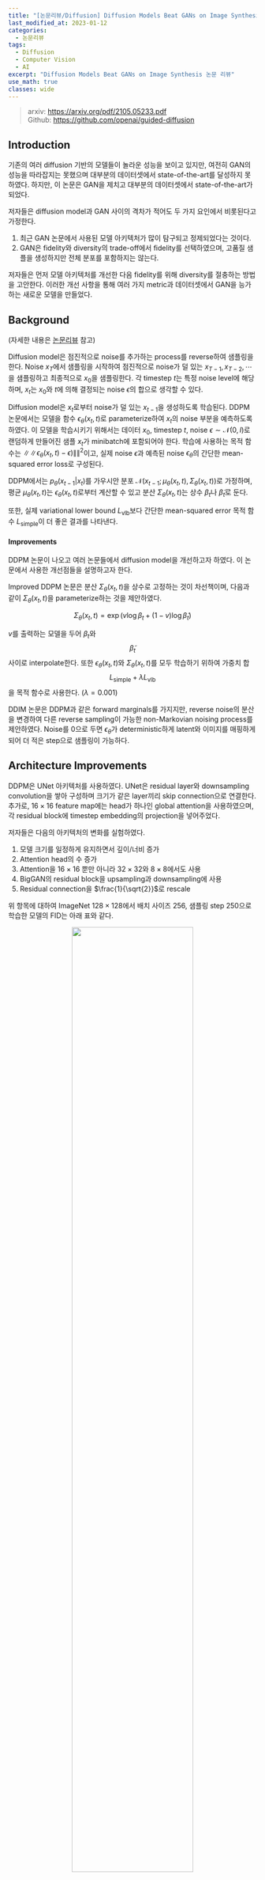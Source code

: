 ```yaml
---
title: "[논문리뷰/Diffusion] Diffusion Models Beat GANs on Image Synthesis"
last_modified_at: 2023-01-12
categories:
  - 논문리뷰
tags:
  - Diffusion
  - Computer Vision
  - AI
excerpt: "Diffusion Models Beat GANs on Image Synthesis 논문 리뷰"
use_math: true
classes: wide
---
```


> arxiv: <https://arxiv.org/pdf/2105.05233.pdf>  
> Github: <https://github.com/openai/guided-diffusion>

## Introduction
기존의 여러 diffusion 기반의 모델들이 놀라운 성능을 보이고 있지만, 여전히 GAN의 성능을 따라잡지는 못했으며 대부분의 데이터셋에서 state-of-the-art를 달성하지 못하였다. 하지만, 이 논문은 GAN을 제치고 대부분의 데이터셋에서 state-of-the-art가 되었다. 

저자들은 diffusion model과 GAN 사이의 격차가 적어도 두 가지 요인에서 비롯된다고 가정한다. 

1. 최근 GAN 논문에서 사용된 모델 아키텍처가 많이 탐구되고 정제되었다는 것이다. 
2. GAN은 fidelity와 diversity의 trade-off에서 fidelity를 선택하였으며, 고품질 샘플을 생성하지만 전체 분포를 포함하지는 않는다.

저자들은 먼저 모델 아키텍처를 개선한 다음 fidelity를 위해 diversity를 절충하는 방법을 고안한다. 이러한 개선 사항을 통해 여러 가지 metric과 데이터셋에서 GAN을 능가하는 새로운 모델을 만들었다. 

## Background
(자세한 내용은 [논문리뷰](https://kimjy99.github.io/논문리뷰/ddpm/) 참고)

Diffusion model은 점진적으로 noise를 추가하는 process를 reverse하여 샘플링을 한다. Noise $x_T$에서 샘플링을 시작하여 점진적으로 noise가 덜 있는 $x_{T-1}, x_{T-2}, \cdots$을 샘플링하고 최종적으로 $x_0$을 샘플링한다. 각 timestep $t$는 특정 noise level에 해당하며, $x_t$는 $x_0$와 $t$에 의해 결정되는 noise $\epsilon$의 합으로 생각할 수 있다. 

Diffusion model은 $x_t$로부터 noise가 덜 있는 $x_{t-1}$을 생성하도록 학습된다. DDPM 논문에서는 모델을 함수 $\epsilon_\theta (x_t, t)$로 parameterize하여 $x_t$의 noise 부분을 예측하도록 하였다. 이 모델을 학습시키기 위해서는 데이터 $x_0$, timestep $t$, noise $\epsilon \sim \mathcal{N}(0,I)$로 랜덤하게 만들어진 샘플 $x_t$가 minibatch에 포함되어야 한다. 학습에 사용하는 목적 함수는 $\|\|\epsilon_\theta(x_t, t) - \epsilon)\|\|^2$이고, 실제 noise $\epsilon$과 예측된 noise $\epsilon_\theta$의 간단한 mean-squared error loss로 구성된다. 

DDPM에서는 $p_\theta (x_{t-1} \vert x_t)$를 가우시안 분포 $\mathcal{N}(x_{t-1}; \mu_\theta (x_t, t), \Sigma_\theta(x_t, t))$로 가정하며, 평균 $\mu_\theta(x_t, t)$는 $\epsilon_\theta (x_t, t)$로부터 계산할 수 있고 분산 $\Sigma_\theta (x_t, t)$는 상수 $\beta_t$나 $\tilde{\beta}_t$로 둔다. 

또한, 실제 variational lower bound $L_{\textrm{vlb}}$보다 간단한 mean-squared error 목적 함수 $L_{\textrm{simple}}$이 더 좋은 결과를 나타낸다. 

#### Improvements
DDPM 논문이 나오고 여러 논문들에서 diffusion model을 개선하고자 하였다. 이 논문에서 사용한 개선점들을 설명하고자 한다. 

Improved DDPM 논문은 분산 $\Sigma_\theta (x_t, t)$을 상수로 고정하는 것이 차선책이며, 다음과 같이 $\Sigma_\theta (x_t, t)$을 parameterize하는 것을 제안하였다. 

$$
\begin{equation}
\Sigma_\theta (x_t, t) = \exp (v \log \beta_t + (1-v) \log \tilde{\beta}_t)
\end{equation}
$$

$v$를 출력하는 모델을 두어 $\beta_t$와 $$\tilde{\beta}_t$$ 사이로 interpolate한다. 또한 $\epsilon_\theta (x_t, t)$와 $\Sigma_\theta (x_t, t)$를 모두 학습하기 위하여 가중치 합 $$L_{\textrm{simple}} + \lambda L_{\textrm{vlb}}$$을 목적 함수로 사용한다. ($\lambda = 0.001$)

DDIM 논문은 DDPM과 같은 forward marginals를 가지지만, reverse noise의 분산을 변경하여 다른 reverse sampling이 가능한 non-Markovian noising process를 제안하였다. Noise를 0으로 두면 $\epsilon_\theta$가 deterministic하게 latent와 이미지를 매핑하게 되어 더 적은 step으로 샘플링이 가능하다. 

## Architecture Improvements

DDPM은 UNet 아키텍처를 사용하였다. UNet은 residual layer와 downsampling convolution을 쌓아 구성하며 크기가 같은 layer끼리 skip connection으로 연결한다. 추가로, $16 \times 16$ feature map에는 head가 하나인 global attention을 사용하였으며, 각 residual block에 timestep embedding의 projection을 넣어주었다. 

저자들은 다음의 아키텍처의 변화를 실험하였다. 

1. 모델 크기를 일정하게 유지하면서 깊이/너비 증가
2. Attention head의 수 증가
3. Attention을 $16 \times 16$ 뿐만 아니라 $32 \times 32$와 $8 \times 8$에서도 사용
4. BigGAN의 residual block을 upsampling과 downsampling에 사용
5. Residual connection을 $\frac{1}{\sqrt{2}}$로 rescale

위 항목에 대하여 ImageNet $128 \times 128$에서 배치 사이즈 256, 샘플링 step 250으로 학습한 모델의 FID는 아래 표와 같다. 

<center><img src='{{"/assets/img/dmbg/dmbg-table1.PNG" | relative_url}}' width="70%"></center>
<br>
Residual connection을 rescale하는 것을 제외하고는 모두 성능이 개선되었으며 같이 사용하였을 때 긍정적인 효과를 보였다. 

<center><img src='{{"/assets/img/dmbg/dmbg-fig1.PNG" | relative_url}}' width="90%"></center>
<br>
위 그래프에서 볼 수 있듯이 깊이가 증가하면 성능에 도움이 되지만 학습 시간이 늘어나고 더 넓은 모델과 동일한 성능에 도달하는 데 시간이 더 오래 걸리므로 추가 실험에서 이 변경 사항을 사용하지 않기로 결정했다고 한다.

또한 저자들은 Transformer 아키텍처와 더 잘 일치하는 다른 attention 구성을 연구하였다. 이를 위해 attention head를 상수로 고정하거나 head당 채널 수를 고정하는 실험을 했다. 나머지 아키텍처에서는 128개의 기본 채널, resolution당 2개의 residual block, multi-resolution attention, BigGAN up/downsampling을 사용하고 70만 iteration에 대해 모델을 학습한다. 

<center><img src='{{"/assets/img/dmbg/dmbg-table2.PNG" | relative_url}}' width="40%"></center>
<br>
위 표는 head가 많거나 head당 채널 수가 적은 경우 FID가 향상됨을 나타내는 결과를 보여준다. 위 그래프에서 64개 채널이 wall-clock time에 가장 적합하다는 것을 알 수 있으므로 head당 64개 채널을 기본값으로 사용한다. 저자들은 이 선택이 최신 transformer 아키텍처와 더 잘 일치하고 다른 구성과 동등하다는 점에 주목하였다. 

### Adaptive Group Normalization
저자들은 Adaptive Group Normalization(AdaGN)이라는 layer로도 실험을 진행하였다. 이 layer는 group normalization 연산 후 각 residual block에 timestep embedding과 class embedding을 AdaIN과 같이 결합한다. 

$$
\begin{equation}
\textrm{AdaGN}(h, y) = y_s \textrm{GroupNorm}(h) + y_b
\end{equation}
$$

$h$는 residual block 중간의 activation이다. $y = [y_s, y_b]$는 timestep embedding과 class embedding의 linear projection으로 구한다. 

<center><img src='{{"/assets/img/dmbg/dmbg-table3.PNG" | relative_url}}' width="28%"></center>
<br>
위 표에서 AdaGN이 실제로 FID를 개선하는 것을 볼 수 있다. 논문의 나머지 부분에서는 다음의 모델 아키텍처를 기본값으로 사용한다

1. Resolution당 2개의 residual block
2. 가변 너비
3. Head당 64개 채널이 있는 multiple head
4. 32, 16, 8 resoltion에서의 attention
5. BIGAN의 residual block으로 up/downsampling
6. Residual block에 timestep embedding과 class embedding을 주입하기 위한 AdaGN

## Classifier Guidance
잘 설계된 아키텍처를 사용하는 것 외에도 조건부 이미지 합성을 위한 GAN은 클래스 레이블을 많이 사용한다. GAN에서는 classifier $p(y \vert x)$처럼 동작하도록 설계된 head가 있는 discriminator를 사용([해당 논문](https://arxiv.org/abs/1802.05637))하거나 class-conditional normalization 방법([해당 논문](https://arxiv.org/abs/1610.07629))을 사용한다. [이전 논문](https://arxiv.org/abs/1903.02271)에서는 레이블이 제한된 경우 합성 레이블을 생성하는 것이 도움이 된다는 것을 발견했으며, 이는 클래스 정보가 중요하다는 것을 의미한다. 

GAN에서의 이러한 연구들을 생각했을 때 diffusion model을 컨디셔닝하는 다양한 방법이 필요하다. 일단 이미 위에서 클래스 정보를 AdaGN으로 주입하고 있다. 여기에서 diffusion generator를 개선하기 위해 classifier $p(y \vert x)$를 활용하는 다른 접근 방식이 필요하다. [Sohl-Dickstein et al.](https://arxiv.org/abs/1503.03585)([논문리뷰](https://kimjy99.github.io/논문리뷰/dul-nt/))와 [Song et al.](https://arxiv.org/abs/2011.13456)은 classifier의 기울기를 사용하여 pre-trained diffusion model을 컨디셔닝한다. Classifier $p_\phi (y \vert x_t, t)$을 $x_t$에서 학습시킨 뒤, $\nabla_{x_t} \log p_\phi (y \vert x_t, t)$를 임의의 클래스 레이블 $y$로 샘플링을 가이드하는 데 사용한다. 

먼저 classifier를 사용하여 conditional sampling processes를 유도하는 두 가지 방법을 확인한다. 그런 다음 이러한 classifier를 실제로 사용하여 샘플 품질을 개선하는 방법을 설명한다. (간결함을 위해 $p_\phi(y \vert xt, t) = p_\phi (y \vert x_t)$와 $\epsilon_\theta (x_t, t) = \epsilon_\theta(x_t)$를 사용한다.) 

### 1. Conditional Reverse Noising Process
Unconditional reverse noising process가 $p_\theta (x_t \vert x_{t+1})$인 diffusion model을 레이블 $y$로 컨디셔닝하면 다음과 같이 샘플링하는 것으로 충분하다. 

$$
\begin{equation}
p_{\theta,\phi} (x_t \vert x_{t+1}, y) = Z p_\theta (x_t \vert x_{t+1}) p_\phi (y \vert x_t)
\end{equation}
$$

$Z$는 확률 분포의 합을 1로 만들기 위한 상수이다. 일반적으로 이 분포에서 정확히 샘플링하기는 어렵지만, Sohl-Dickstein et al.은 이 분포를 perturbed Gaussian distribution로 근사할 수 있음을 보였다. 

Diffusion model이 $x_{t+1}$로부터 $x_t$를 가우시안 분포를 사용해서 예측하기 떄문에 다음과 같다. 

$$
\begin{aligned}
p_\theta (x_t | x_{t+1}) &= \mathcal{N} (\mu, \Sigma) \\
\log p_\theta (x_t | x_{t+1}) &= -\frac{1}{2} (x_t - \mu)^T \Sigma^{-1} (x_t - \mu) + C
\end{aligned}
$$

$\log p_\phi (y \vert x_t)$가 $\Sigma^{-1}$보다 낮은 곡률을 가진다고 가정할 수 있다. 이 가정은 diffusion step이 무한으로 갈 때 $\|\| \Sigma \|\| \rightarrow 0$이 되어 합리적이게 된다. 이 경우, $x_t = \mu$ 근처에서 테일러 전개를 사용하여 $\log p_\phi (y \vert x_t)$를 근사할 수 있다. 

$$
\begin{aligned}
\log p_\phi (y | x_t) & \approx \log p_\phi (y \vert x_t)|_{x_t = \mu} + (x_t - \mu) \nabla_{x_t} \log p_\phi (y | x_t)|_{x_t = \mu} \\
&= (x_t - \mu) g + C_1
\end{aligned}
$$

여기서 $g = \nabla_{x_t} \log p_\phi (y \| x_t)\|_{x_t = \mu}$이고 $C_1$은 상수이다. 이를 대입하면 다음과 같다. 

$$
\begin{aligned}
\log (p_\theta (x_t \vert x_{t+1}) p_\phi (y \vert x_t)) & \approx -\frac{1}{2} (x_t - \mu)^T \Sigma^{-1} (x_t - \mu) (x_t - \mu) g + C_2 \\
&= -\frac{1}{2} (x_t - \mu - \Sigma g)^T \Sigma^{-1} (x_t - \mu - \Sigma g) + \frac{1}{2} g^T \Sigma g + C_2 \\
&= -\frac{1}{2} (x_t - \mu - \Sigma g)^T \Sigma^{-1} (x_t - \mu - \Sigma g) + C_3 \\
&= \log p(z) + C_4, \quad z \sim \mathcal{N}(\mu + \Sigma g, \Sigma)
\end{aligned}
$$

$C_4$는 정규화 상수 $Z$에 해당하기 때문에 무시할 수 있다. 따라서 conditional transition operator를 unconditional transition operator와 유사한 가우시안 분포로 근사할 수 있으며, 이 때 평균이 $\Sigma g$만큼 이동한다. Algorithm 1은 해당 샘플링 알고리즘을 요약한다. 뒤의 섹션에서 기울기에 대한 scale factor $s$를 포함하며 자세히 설명한다.

<center><img src='{{"/assets/img/dmbg/dmbg-algo1.PNG" | relative_url}}' width="80%"></center>
<br>

### 2. Conditional Sampling for DDIM
조건부 샘플링에 대한 위의 유도는 stochastic한 샘플링에만 유효하며 DDIM과 같은 deterministic한 샘플링 방법에는 적용할 수 없다. 이를 위해  Song et al.에서 사용한 diffusion model과 score matching 사이의 연결을 활용하는 점수 기반 컨디셔닝 트릭을 사용한다. 특히 샘플에 추가된 noise를 예측하는 모델 $\epsilon_\theta(x_t)$가 있는 경우 다음과 같이 score function을 도출하는 데 사용할 수 있다. 

$$
\begin{equation}
\nabla_{x_t} \log p_\theta (x_t) = - \frac{1}{\sqrt{1 - \overline{\alpha}_t}} \epsilon_\theta (x_t)
\end{equation}
$$

위 식을 $p(x_t) p(y \vert x_t)$의 score function에 대입하면 다음과 같다. 

$$
\begin{aligned}
\nabla_{x_t} \log (p_\theta (x_t) p_\phi (y | x_t)) &= \nabla_{x_t} \log p_\theta (x_t) + \nabla_{x_t} \log p_\phi (y | x_t) \\
&= - \frac{1}{\sqrt{1 - \overline{\alpha}_t}} \epsilon_\theta (x_t) + \nabla_{x_t} \log p_\phi (y | x_t)
\end{aligned}
$$

결합 분포에 대응되는 새로운 epsilon 예측 $\hat{\epsilon} (x_t)$을 다음과 같이 정의할 수 있다. 

$$
\begin{equation}
\hat{\epsilon} (x_t) := \epsilon_\theta (x_t) - \sqrt{1-\overline{\alpha}_t} \nabla_{x_t} \log p_\phi (y | x_t)
\end{equation}
$$

$\epsilon_\theta (x_t)$ 대신 $\hat{\epsilon} (x_t)$을 사용하면 DDIM에서 사용하는 샘플링 과정을 사용할 수 있다. 이 샘플링 과정을 Algorithm 2와 같다. 

<center><img src='{{"/assets/img/dmbg/dmbg-algo2.PNG" | relative_url}}' width="80%"></center>
<br>

### 3. Scaling Classifier Gradients
대규모 생성 task에 classifier guidance를 적용하기 위해 ImageNet에서 classification model을 학습시킨다. Classifier의 아키텍처는 최종 출력을 생성하기 위해 8x8 레이어에 attention pool이 있는 UNet 모델의 downsampling 부분이다. 해당 diffusion model과 동일한 noising 분포에서 이러한 classifier를 학습시키고 과적합을 줄이기 위해 random crop을 추가한다. 학습 후 Algorithm 1에 설명된 대로 classifier를 diffusion model의 샘플링 프로세스에 통합한다. 

Unconditional ImageNet model을 사용한 초기 실험에서는 classifier gradient를 1보다 큰 상수로 scaling해야 한다는 것을 발견했다. Sclae로 1을 사용하면 classifier가 합리적인 확률(약 50%)을 원하는 클래스에 할당한다. 그러나 실제로 확인해보면 이러한 샘플은 의도한 클래스와 일치하지 않는다. Classifier gradient를 scaling하면 이 문제가 해결되었고 classifier의 클래스 확률이 거의 100%로 증가한다. 아래 그림은 이 효과의 예를 보여준다. 

<center><img src='{{"/assets/img/dmbg/dmbg-fig2.PNG" | relative_url}}' width="95%"></center>
<br>
위 그림은 classifier guidance를 사용한 unconditional diffusion model에 "Pembroke Welsh corgi"를 조건으로 주고 샘플링한 결과이다. 왼쪽은 classifier scale로 1.0을 사용하였고 오른쪽은 10.0을 사용하였다. FID는 왼쪽이 33.0, 오른쪽이 12.0으로 클래스에 더 일치하는 이미지가 생성되었다. 

Scaling classifier gradient의 효과는

$$
\begin{equation}
s \cdot \nabla_x \log p (y | x) = \nabla_x \log \frac{1}{Z} p (y | x)^s
\end{equation}
$$

로부터 이해할 수 있다. (Z는 임의의 상수) 결과적으로 컨디셔닝 프로세스는 여전히 이론적으로 $p(y \vert x)^s$에 비례하는  re-normalized classifier distribution에 근거한다. $s > 1$일 때 지수에 의해 값이 증폭되기 때문에 $p(y \vert x)^s$는 $p(y \vert x)$보다 더 뾰족해진다. 즉, 더 큰 scale을 사용하면 classifier의 모드들에 더 초점을 맞추며, 이는 더 높은 fidelity의 (그러나 더 낮은 diversity의) 샘플을 생성하는 데 잠재적으로 바람직하다. 

위의 식들에서 기본 확산 모델이 $p(x)$를 모델링하고 unconditional이라고 가정했다. 정확히 같은 방식으로 conditional diffusion model $p(x \vert y)$를 학습시키고 classifier guidance를 사용할 수도 있다. 아래 표는 unconditional model과 conditional model 모두의 샘플 품질이 classifier guidance에 의해 크게 향상될 수 있음을 보여준다.  

<center><img src='{{"/assets/img/dmbg/dmbg-table4.PNG" | relative_url}}' width="70%"></center>
<br>
(ImageNet 256$\times$256를 배치 사이즈 256으로 200만 iteration동안 학습)

클래스 레이블을 사용하여 직접 학습시키는 것이 여전히 도움이 되지만 충분히 높은 scale로 guide된 unconditional model이 guide되지 않은 conditional model의 FID에 상당히 근접할 수 있음을 알 수 있다. 물론 conditional model을 guide하면 FID가 더욱 향상된다.

또한 classifier guidance가 recall을 희생시키면서 precision를 향상시켜 샘플의 fidelity와 diversity 사이의 trade-off를 도입함을 보여준다. 아래 그래프에서 gradient scale에 따라 이 trade-off가 어떻게 달라지는지 볼 수 있다. 

<center><img src='{{"/assets/img/dmbg/dmbg-fig3.PNG" | relative_url}}' width="90%"></center>
<br>
(ImageNet 128$\times$128)

1.0 이상의 scale을 사용하면 recall (diversity의 척도)을 더 높은 precision과 IS (fidelity의 척도)로 잘 절충된다. FID와 sFID는 fidelity와 diversity 모두에 의존하기 때문에 중간 지점에서 최상의 값을 얻는다. 

또한 아래 그림에서 BigGAN의 truncation trick과 classifier guidance를 비교한다. 

<center><img src='{{"/assets/img/dmbg/dmbg-fig4.PNG" | relative_url}}' width="80%"></center>
<br>
(ImageNet 128$\times$128. BigGAN-deep은 truncation level [0.1, 0.2, 0.3, ..., 1.0]에 대하여 실험)

FID를 IS로 절충할 때 classifier guidance가 BigGAN-deep보다 훨씬 낫다는 것을 알 수 있다. Precision/recall trade-off 그래프는 classifier guidance가 특정 precision 값까지만 더 나은 선택이며 그 이후에는 더 나은 precision을 달성할 수 없음을 보여준다.

## Results
### 1. State-of-the-art Image Synthesis
저자들은 unconditional image generation의 평가를 위해 LSUN의 bedroom, horse, cat 데이터셋에서 학습을 진행하였다. Classifier guidance의 평가를 위해 ImageNet의 128$\times$128, 256$\times$256, 512$\times$512 크기에 대하여 conditional diffusion model을 학습시켰다. 

<center><img src='{{"/assets/img/dmbg/dmbg-table5.PNG" | relative_url}}' width="85%"></center>
<br>
ADM은 ablated diffusion model의 약자이고, ADM-G는 추가로 classifier guidance를 사용한 모델이다. LSUN 모델은 1000 step으로 샘플링되었으며, ImageNet 모델은 250 step으로 샘플링되었다. $\ast$는 해상도에 맞는 BigGAN-deep 모델이 없어 저자들이 직접 학습시킨 모델이고, $\dagger$는 이전 논문에서 가져온 값들이다. $\ddagger$은 two-resolution stack을 사용한 결과이다. 

아래는 가장 성능이 좋은 BigGAN-deep 모델과 가장 성능이 좋은 저자들의 diffusion model의 임의의 샘플을 비교한 것이다. 

<center><img src='{{"/assets/img/dmbg/dmbg-fig5.PNG" | relative_url}}' width="95%"></center>
<br>

### 2. Comparison to Upsampling
다음은 guidance와 two-stage upsampling stack의 비교이다. Upsampling model은 training set에서 이미지를 upsampling하고, 간단한 보간법을 사용하여 모델의 입력에 채널별로 연결되는 저해상도 이미지의 조건을 학습한다. 전체 샘플링은 저해상도 모델이 샘플을 생성한 다음 upsampling 모델이 이 샘플을 조건으로 사용하는 방식이다. 위의 표에서도 볼 수 있듯이, 이러한 방법을 사용하는 모델들은 ImageNet 256$\times$256에서 FID가 개선되었지만 BigGAN-deep의 성능을 따라잡지 못하였다. 

아래 표는 upsampling model과 guidance model을 비교한 표이다. Upsampling model은 Improved DDPM의 upsampling stack을 ADM에 적용한 것으로, ADM-U라 표기한다. Classifier guidance와 upsampling을 결합하는 경우 해상도가 더 낮은 모델만 guide하였다. 

<center><img src='{{"/assets/img/dmbg/dmbg-table6.PNG" | relative_url}}' width="75%"></center>
<br>
표에서 guidance와 upsampling이 서로 다른 방향으로 샘플의 품질을 향상시키는 것을 알 수 있다. Upsampling은 recall을 높게 유지한 채로 precision을 개선하며, guidance는 훨씬 더 높은 precision을 위해 diversity를 절충할 수 있도록 한다. 

## Limitations
1. 여러 개의 denoising step을 사용하기 때문에 샘플링 시간에서 여전히 GAN보다 느리다. 이 방향에서 의미있는 논문 중 하나는 DDIM 샘플링 프로세스를 single step model로 distillation하는 방법을 연구한 [Luhman과 Luhman의 논문](https://arxiv.org/abs/2101.02388)이다. Single step model의 샘플은 아직 GAN과 경쟁력이 없지만 이전의 single-step likelihood-based model보다 훨씬 낫다.  

2. 제안된 classifier guidance는 레이블이 있는 데이터셋에서만 사용할 수 있으며, 레이블이 없는 데이터셋의 fidelity를 위해 diversity를 교환하는 효과적인 전략은 아직 없다.  